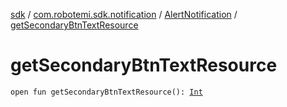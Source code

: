 [sdk](../../index.md) / [com.robotemi.sdk.notification](../index.md) / [AlertNotification](index.md) / [getSecondaryBtnTextResource](./get-secondary-btn-text-resource.md)

# getSecondaryBtnTextResource

`open fun getSecondaryBtnTextResource(): `[`Int`](https://kotlinlang.org/api/latest/jvm/stdlib/kotlin/-int/index.html)
